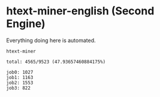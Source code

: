 # htext-miner-english (Second Engine)

Everything doing here is automated.

```
htext-miner

total: 4565/9523 (47.93657460884175%)

job0: 1027
job1: 1163
job2: 1553
job3: 822
```